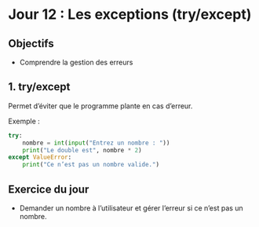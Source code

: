 # Jour 12 : Les exceptions (try/except)

## Objectifs
- Comprendre la gestion des erreurs

## 1. try/except
Permet d’éviter que le programme plante en cas d’erreur.

Exemple :
```python
try:
    nombre = int(input("Entrez un nombre : "))
    print("Le double est", nombre * 2)
except ValueError:
    print("Ce n’est pas un nombre valide.")
```

## Exercice du jour
- Demander un nombre à l’utilisateur et gérer l’erreur si ce n’est pas un nombre. 